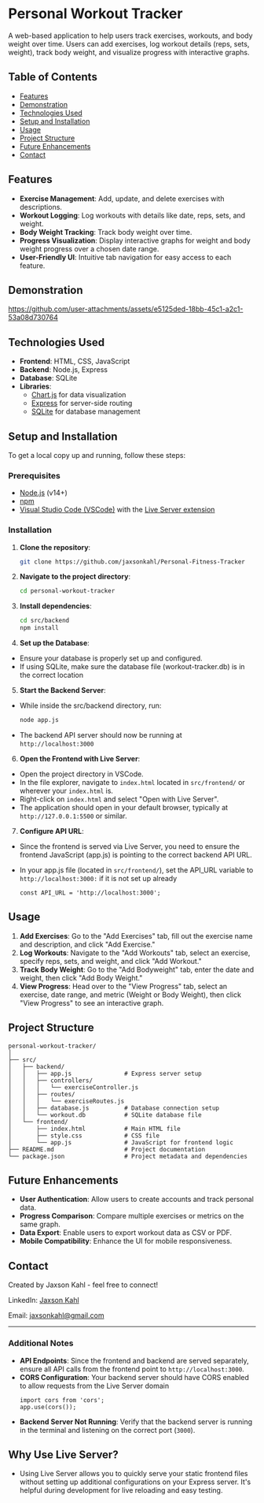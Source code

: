 # Personal Workout Tracker

A web-based application to help users track exercises, workouts, and body weight over time. Users can add exercises, log workout details (reps, sets, weight), track body weight, and visualize progress with interactive graphs.

## Table of Contents
- [Features](#features)
- [Demonstration](#demonstration)
- [Technologies Used](#technologies-used)
- [Setup and Installation](#setup-and-installation)
- [Usage](#usage)
- [Project Structure](#project-structure)
- [Future Enhancements](#future-enhancements)
- [Contact](#contact)

## Features
- **Exercise Management**: Add, update, and delete exercises with descriptions.
- **Workout Logging**: Log workouts with details like date, reps, sets, and weight.
- **Body Weight Tracking**: Track body weight over time.
- **Progress Visualization**: Display interactive graphs for weight and body weight progress over a chosen date range.
- **User-Friendly UI**: Intuitive tab navigation for easy access to each feature.

## Demonstration

https://github.com/user-attachments/assets/e5125ded-18bb-45c1-a2c1-53a08d730764

## Technologies Used
- **Frontend**: HTML, CSS, JavaScript
- **Backend**: Node.js, Express
- **Database**: SQLite
- **Libraries**:
  - [Chart.js](https://www.chartjs.org/) for data visualization
  - [Express](https://expressjs.com/) for server-side routing
  - [SQLite](https://www.sqlite.org/) for database management

## Setup and Installation

To get a local copy up and running, follow these steps:

### Prerequisites
- [Node.js](https://nodejs.org/en/download/) (v14+)
- [npm](https://www.npmjs.com/get-npm)
- [Visual Studio Code (VSCode)](https://code.visualstudio.com/) with the [Live Server extension](https://marketplace.visualstudio.com/items?itemName=ritwickdey.LiveServer)

### Installation
1. **Clone the repository**:
   ```bash
   git clone https://github.com/jaxsonkahl/Personal-Fitness-Tracker
   ```
2. **Navigate to the project directory**:
    ```bash
    cd personal-workout-tracker
    ```
3. **Install dependencies**:
    ```bash
    cd src/backend
    npm install
    ```
4. **Set up the Database**:
- Ensure your database is properly set up and configured.
- If using SQLite, make sure the database file (workout-tracker.db) is in the correct location

5. **Start the Backend Server**:

- While inside the src/backend directory, run:
    ```bash
    node app.js
    ```
- The backend API server should now be running at `http://localhost:3000`

6. **Open the Frontend with Live Server**:

- Open the project directory in VSCode.
- In the file explorer, navigate to `index.html` located in `src/frontend/` or wherever your `index.html` is.
- Right-click on `index.html` and select "Open with Live Server".
- The application should open in your default browser, typically at `http://127.0.0.1:5500` or similar.

7. **Configure API URL**:

- Since the frontend is served via Live Server, you need to ensure the frontend JavaScript (app.js) is pointing to the correct backend API URL.
- In your app.js file (located in `src/frontend/`), set the API_URL variable to `http://localhost:3000:` if it is not set up already

    ```
    const API_URL = 'http://localhost:3000';
    ```
## Usage
1. **Add Exercises**: Go to the "Add Exercises" tab, fill out the exercise name and description, and click "Add Exercise."
2. **Log Workouts**: Navigate to the "Add Workouts" tab, select an exercise, specify reps, sets, and weight, and click "Add Workout."
3. **Track Body Weight**: Go to the "Add Bodyweight" tab, enter the date and weight, then click "Add Body Weight."
4. **View Progress**: Head over to the "View Progress" tab, select an exercise, date range, and metric (Weight or Body Weight), then click "View Progress" to see an interactive graph.

## Project Structure
```
personal-workout-tracker/
│
├── src/
│   ├── backend/
│   │   ├── app.js               # Express server setup
│   │   ├── controllers/
│   │   │   └── exerciseController.js
│   │   ├── routes/
│   │   │   └── exerciseRoutes.js
│   │   ├── database.js          # Database connection setup
│   │   └── workout.db           # SQLite database file
│   └── frontend/
│       ├── index.html           # Main HTML file
│       ├── style.css            # CSS file
│       └── app.js               # JavaScript for frontend logic
├── README.md                    # Project documentation
└── package.json                 # Project metadata and dependencies
```

## Future Enhancements
- **User Authentication**: Allow users to create accounts and track personal data.
- **Progress Comparison**: Compare multiple exercises or metrics on the same graph.
- **Data Export**: Enable users to export workout data as CSV or PDF.
- **Mobile Compatibility**: Enhance the UI for mobile responsiveness.

## Contact
Created by Jaxson Kahl - feel free to connect!

LinkedIn: [Jaxson Kahl](https://www.linkedin.com/in/jaxson-kahl-b8b464269/)

Email: jaxsonkahl@gmail.com

***

### Additional Notes  
- **API Endpoints**: Since the frontend and backend are served separately, ensure all API calls from the frontend point to `http://localhost:3000`. 
- **CORS Configuration**: Your backend server should have CORS enabled to allow requests from the Live Server domain
    ```
    import cors from 'cors';
    app.use(cors());
    ```
- **Backend Server Not Running**: Verify that the backend server is running in the terminal and listening on the correct port (`3000`).

## Why Use Live Server?
- Using Live Server allows you to quickly serve your static frontend files without setting up additional configurations on your Express server. It's helpful during development for live reloading and easy testing.
